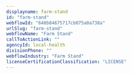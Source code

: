 ```yaml
---
displayname: farm-stand
id: "farm-stand"
webflowId: "640b84675717cb075a0a738a"
urlSlug: "farm-stand"
webflowName: "Farm Stand"
callToActionLink: ""
agencyId: local-health
divisionPhone: ""
webflowIndustry: "Farm Stand"
licenseCertificationClassification: "LICENSE"
---
```

